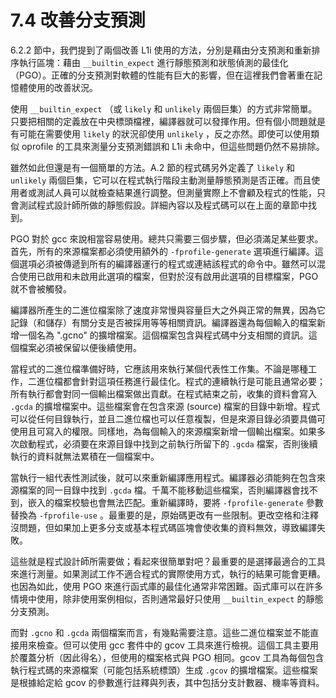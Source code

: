 # 7.4 改善分支預測

6.2.2 節中，我們提到了兩個改善 L1i 使用的方法，分別是藉由分支預測和重新排序執行區塊：藉由 `__builtin_expect` 進行靜態預測和狀態偵測的最佳化（PGO）。正確的分支預測對軟體的性能有巨大的影響，但在這裡我們會著重在記憶體使用的改善狀況。

使用 `__builtin_expect` （或 `likely` 和 `unlikely` 兩個巨集）的方式非常簡單。只要把相關的定義放在中央標頭檔裡，編譯器就可以發揮作用。但有個小問題就是有可能在需要使用 `likely` 的狀況卻使用 `unlikely` ，反之亦然。即使可以使用類似 oprofile 的工具來測量分支預測錯誤和 L1i 未命中，但這些問題仍然不易排除。

雖然如此但還是有一個簡單的方法。A.2 節的程式碼另外定義了 `likely` 和 `unlikely` 兩個巨集，它可以在程式執行階段主動測量靜態預測是否正確。而且使用者或測試人員可以就檢查結果進行調整。但測量實際上不會顧及程式的性能，只會測試程式設計師所做的靜態假設。詳細內容以及程式碼可以在上面的章節中找到。

PGO 對於 gcc 來說相當容易使用。總共只需要三個步驟，但必須滿足某些要求。首先，所有的來源檔案都必須使用額外的 `-fprofile-generate` 選項進行編譯。這個選項必須被傳遞到所有的編譯器運行的程式或連結該程式的命令中。雖然可以混合使用已啟用和未啟用此選項的檔案，但對於沒有啟用此選項的目標檔案，PGO 就不會被觸發。

編譯器所產生的二進位檔案除了速度非常慢與容量巨大之外與正常的無異，因為它記錄（和儲存）有關分支是否被採用等等相關資訊。編譯器還為每個輸入的檔案新增一個名為 ".gcno" 的擴增檔案。這個檔案包含與程式碼中分支相關的資訊。這個檔案必須被保留以便後續使用。

當程式的二進位檔準備好時，它應該用來執行某個代表性工作集。不論是哪種工作，二進位檔都會針對這項任務進行最佳化。程式的連續執行是可能且通常必要；所有執行都會對同一個輸出檔案做出貢獻。在程式結束之前，收集的資料會寫入 `.gcda` 的擴增檔案中。這些檔案會在包含來源 (source) 檔案的目錄中新增。程式可以從任何目錄執行，並且二進位檔也可以任意複製，但是來源目錄必須要具備可使用且可寫入的權限。同樣地，為每個輸入的來源檔案新增一個輸出檔案。如果多次啟動程式，必須要在來源目錄中找到之前執行所留下的 `.gcda` 檔案，否則後續執行的資料就無法累積在一個檔案中。

當執行一組代表性測試後，就可以來重新編譯應用程式。編譯器必須能夠在包含來源檔案的同一目錄中找到 `.gcda` 檔。千萬不能移動這些檔案，否則編譯器會找不到，嵌入的檔案校驗也會無法匹配。重新編譯時，要將 `-fprofile-generate` 參數替換為 `-fprofile-use` 。最重要的是，原始碼更改有一些限制。更改空格和注釋沒問題，但如果加上更多分支或基本程式碼區塊會使收集的資料無效，導致編譯失敗。

這些就是程式設計師所需要做；看起來很簡單對吧？最重要的是選擇最適合的工具來進行測量。如果測試工作不適合程式的實際使用方式，執行的結果可能會更糟。也因為如此，使用 PGO 來進行函式庫的最佳化通常非常困難。函式庫可以在許多情境中使用，除非使用案例相似，否則通常最好只使用 `__builtin_expect` 的靜態分支預測。

而對 `.gcno` 和 `.gcda` 兩個檔案而言，有幾點需要注意。這些二進位檔案並不能直接用來檢查。但可以使用 gcc 套件中的 gcov 工具來進行檢視。這個工具主要用於覆蓋分析（因此得名），但使用的檔案格式與 PGO 相同。gcov 工具為每個包含執行程式碼的來源檔案（可能包括系統標頭）生成 `.gcov` 的擴增檔案。這些檔案是根據給定給 gcov 的參數進行註釋與列表，其中包括分支計數器、機率等資料。